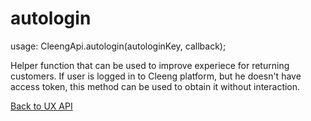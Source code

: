 autologin
=========

usage:
    CleengApi.autologin(autologinKey, callback);

Helper function that can be used to improve experiece for returning customers. If user is logged in to Cleeng platform,
 but he doesn't have access token, this method can be used to obtain it without interaction.

[Back to UX API](wiki/Reference/UX%20API)